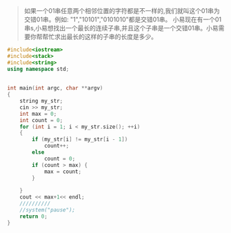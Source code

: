 > 如果一个01串任意两个相邻位置的字符都是不一样的,我们就叫这个01串为交错01串。例如: "1","10101","0101010"都是交错01串。
> 小易现在有一个01串s,小易想找出一个最长的连续子串,并且这个子串是一个交错01串。小易需要你帮帮忙求出最长的这样的子串的长度是多少。



```cpp
#include<iostream>
#include<stack>
#include<string>
using namespace std;
 
 
int main(int argc, char **argv)
{
    string my_str;
    cin >> my_str;
    int max = 0;
    int count = 0;
    for (int i = 1; i < my_str.size(); ++i)
    {  
        if (my_str[i] != my_str[i - 1])
            count++;
        else
            count = 0;
        if (count > max) {
            max = count;
        }
                 
    }
    cout << max+1<< endl;
    //////////
    //system("pause");
    return 0;
}
```

